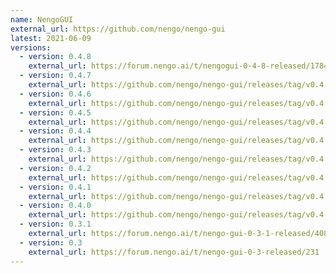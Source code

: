 ```yaml
---
name: NengoGUI
external_url: https://github.com/nengo/nengo-gui
latest: 2021-06-09
versions:
  - version: 0.4.8
    external_url: https://forum.nengo.ai/t/nengogui-0-4-8-released/1784
  - version: 0.4.7
    external_url: https://github.com/nengo/nengo-gui/releases/tag/v0.4.7
  - version: 0.4.6
    external_url: https://github.com/nengo/nengo-gui/releases/tag/v0.4.6
  - version: 0.4.5
    external_url: https://github.com/nengo/nengo-gui/releases/tag/v0.4.5
  - version: 0.4.4
    external_url: https://github.com/nengo/nengo-gui/releases/tag/v0.4.4
  - version: 0.4.3
    external_url: https://github.com/nengo/nengo-gui/releases/tag/v0.4.3
  - version: 0.4.2
    external_url: https://github.com/nengo/nengo-gui/releases/tag/v0.4.2
  - version: 0.4.1
    external_url: https://github.com/nengo/nengo-gui/releases/tag/v0.4.1
  - version: 0.4.0
    external_url: https://github.com/nengo/nengo-gui/releases/tag/v0.4.0
  - version: 0.3.1
    external_url: https://forum.nengo.ai/t/nengo-gui-0-3-1-released/408
  - version: 0.3
    external_url: https://forum.nengo.ai/t/nengo-gui-0-3-released/231
---
```

